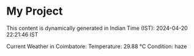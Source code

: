 # My Project

This content is dynamically generated in Indian Time (IST): 2024-04-20 22:21:46 IST


Current Weather in Coimbatore:
Temperature: 29.88 °C
Condition: haze
